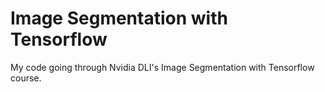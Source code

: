 # Image Segmentation with Tensorflow

My code going through Nvidia DLI's Image Segmentation with Tensorflow course.
